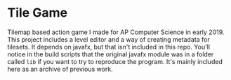 # Tile Game
 Tilemap based action game I made for AP Computer Science in early 2019. This project includes a level editor and a way of creating metadata for tilesets. It depends on javafx, but that isn't included in this repo. You'll notice in the build scripts that the original javafx module was in a folder called `lib` if you want to try to reproduce the program. It's mainly included here as an archive of previous work.
